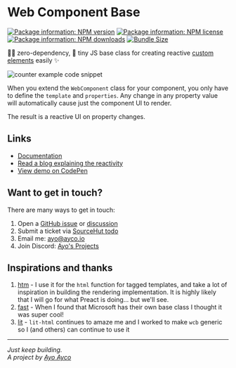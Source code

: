 # Web Component Base

[![Package information: NPM version](https://img.shields.io/npm/v/web-component-base)](https://www.npmjs.com/package/web-component-base)
[![Package information: NPM license](https://img.shields.io/npm/l/web-component-base)](https://www.npmjs.com/package/web-component-base)
[![Package information: NPM downloads](https://img.shields.io/npm/dt/web-component-base)](https://www.npmjs.com/package/web-component-base)
[![Bundle Size](https://img.shields.io/bundlephobia/minzip/web-component-base)](#library-size)

🤷‍♂️ zero-dependency, 🤏 tiny JS base class for creating reactive [custom elements](https://developer.mozilla.org/en-US/docs/Web/API/Web_Components/Using_custom_elements) easily ✨

![counter example code snippet](https://git.sr.ht/~ayoayco/wcb/blob/main/assets/IMG_0682.png)

When you extend the `WebComponent` class for your component, you only have to define the `template` and `properties`. Any change in any property value will automatically cause just the component UI to render.

The result is a reactive UI on property changes.

## Links

- [Documentation](https://webcomponent.io)
- [Read a blog explaining the reactivity](https://ayos.blog/reactive-custom-elements-with-html-dataset/)
- [View demo on CodePen](https://codepen.io/ayoayco-the-styleful/pen/ZEwoNOz?editors=1010)

## Want to get in touch?

There are many ways to get in touch:

1. Open a [GitHub issue](https://github.com/ayoayco/wcb/issues/new) or [discussion](https://github.com/ayoayco/wcb/discussions)
1. Submit a ticket via [SourceHut todo](https://todo.sr.ht/~ayoayco/wcb)
1. Email me: [ayo@ayco.io](mailto:ayo@ayco.io)
1. Join Discord: [Ayo's Projects](https://discord.gg/kkvW7GYNAp)

## Inspirations and thanks

1. [htm](https://github.com/developit/htm) - I use it for the `html` function for tagged templates, and take a lot of inspiration in building the rendering implementation. It is highly likely that I will go for what Preact is doing... but we'll see.
1. [fast](https://github.com/microsoft/fast) - When I found that Microsoft has their own base class I thought it was super cool!
1. [lit](https://github.com/lit/lit) - `lit-html` continues to amaze me and I worked to make `wcb` generic so I (and others) can continue to use it

---
*Just keep building.*<br>
*A project by [Ayo Ayco](https://ayo.ayco.io)*
